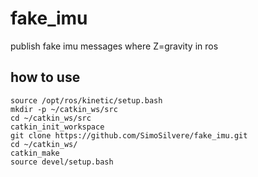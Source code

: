 # fake_imu
publish fake imu messages where Z=gravity in ros

## how to use

```
source /opt/ros/kinetic/setup.bash
mkdir -p ~/catkin_ws/src
cd ~/catkin_ws/src
catkin_init_workspace
git clone https://github.com/SimoSilvere/fake_imu.git
cd ~/catkin_ws/
catkin_make
source devel/setup.bash

```
